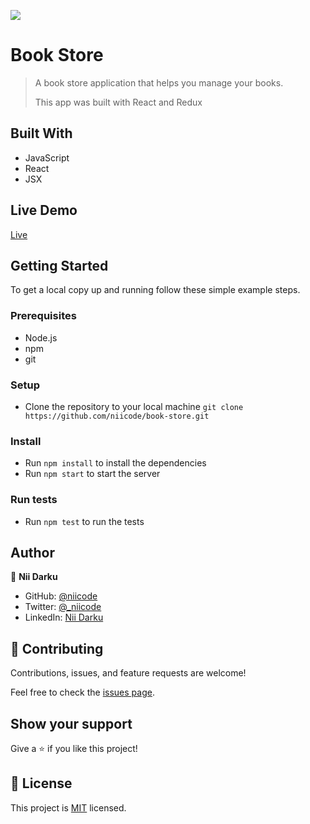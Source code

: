 ![](https://img.shields.io/badge/book-store-blue.svg)

# Book Store

> A book store application that helps you manage your books.
> 
> This app was built with React and Redux


## Built With

- JavaScript
- React
- JSX

## Live Demo

[Live](soon)


## Getting Started

To get a local copy up and running follow these simple example steps.

### Prerequisites
- Node.js
- npm
- git

### Setup
- Clone the repository to your local machine `git clone  https://github.com/niicode/book-store.git`

### Install
- Run `npm install` to install the dependencies
- Run `npm start` to start the server

### Run tests
- Run `npm test` to run the tests

## Author

👤 **Nii Darku**

- GitHub: [@niicode](https://github.com/_niicode)
- Twitter: [@_niicode](https://twitter.com/_niicode)
- LinkedIn: [Nii Darku](https://linkedin.com/nii-darku-dodoo-082018148/)

## 🤝 Contributing

Contributions, issues, and feature requests are welcome!

Feel free to check the [issues page](../../issues/).

## Show your support

Give a ⭐️ if you like this project!

## 📝 License

This project is [MIT](./MIT.md) licensed.

